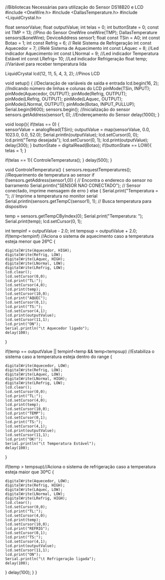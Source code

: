//Bibliotecas Necessárias para utilização do Sensor DS18B20 e LCD
#include <OneWire.h>
#include <DallasTemperature.h>
#include <LiquidCrystal.h>

float sensorValue;
float  outputValue;
int telas = 0;
int buttonState = 0;
const int TMP = 13; //Pino do Sensor
OneWire oneWire(TMP);
DallasTemperature sensors(&oneWire);
DeviceAddress sensor1;
float const TSin = A0;
int const Botao = 1;
int const Refrig = 6; // Relé Sistema de Refrigeração
int const Aquecedor = 7; //Relé Sistema de Aquecimento
int const LAquec = 8; //Led indicador Aquecimento
int const LNormal = 9; //Led indicador Temperatura Estável
int const LRefrig= 10; //Led indicador Refrigeração
float temp; //Variável para receber temperatura lida

LiquidCrystal lcd(12, 11, 5, 4, 3, 2); //Pinos LCD

void setup()
{
//Declaração de variáveis de saída e entrada
  lcd.begin(16, 2); //Indicando número de linhas e colunas do LCD
  pinMode(TSin, INPUT);
  pinMode(Aquecedor, OUTPUT);
  pinMode(Refrig, OUTPUT);
  pinMode(LRefrig, OUTPUT);
  pinMode(LAquec, OUTPUT);
  pinMode(LNormal, OUTPUT);
  pinMode(Botao, INPUT_PULLUP);
  Serial.begin(9600);
  sensors.begin(); //Inicialização do sensor
  sensors.getAddress(sensor1, 0); //Endereçamento do Sensor
  delay(1000);
}

void loop(){
  if(telas == 0) {  
  sensorValue = analogRead(TSin);
  outputValue = map(sensorValue, 0.0, 1023.0, 0.0, 52.0);
  Serial.println(outputValue);
  lcd.setCursor(0, 0);
  lcd.print("Temp desejada");
  lcd.setCursor(0, 1);
  lcd.print(outputValue);
  delay(300);
}
  buttonState = digitalRead(Botao);
  if(buttonState == LOW){
    telas = 1;
  } 
  
  if(telas == 1){
    ControleTemperatura();
  }
  delay(500);
}

void ControleTemperatura()
{
    sensors.requestTemperatures(); //Requerimento de temperatura ao sensor
    if (!sensors.getAddress(sensor1,0)) { // Encontra o endereco do sensor no barramento
    Serial.println("SENSOR NAO CONECTADO"); // Sensor conectado, imprime mensagem de erro
  } else {
    Serial.print("Temperatura = "); // Imprime a temperatura no monitor serial
    Serial.println(sensors.getTempC(sensor1), 1); // Busca temperatura para dispositivo
  
  temp = sensors.getTempCByIndex(0);
  Serial.print("Temperatura: ");
  Serial.print(temp);
  lcd.setCursor(0, 1);

  int tempinf = outputValue - 2.0;
  int tempsup = outputValue + 2.0;
  if(temp<tempinf) //Aciona o sistema de aquecimento caso a temperatura esteja menor que 26ºC
  {

    digitalWrite(Aquecedor, HIGH);
    digitalWrite(Refrig, LOW);
    digitalWrite(LAquec, HIGH);
    digitalWrite(LNormal, LOW);
    digitalWrite(LRefrig, LOW);
    lcd.clear();
    lcd.setCursor(0,0);
    lcd.print("TL:");
    lcd.setCursor(4,0);
    lcd.print(temp);
    lcd.setCursor(10,0);
    lcd.print("AQUEC");
    lcd.setCursor(0,1);
    lcd.print("TS:");
    lcd.setCursor(4,1);
    lcd.print(outputValue);
    lcd.setCursor(11,1);
    lcd.print("ON");
    Serial.println("\t Aquecedor ligado");
    delay(100);
  }

  if(temp == outputValue || tempinf<temp && temp<tempsup) //Estabiliza o sistema caso a temperatura esteja dentro do range
  {

    digitalWrite(Aquecedor, LOW);
    digitalWrite(Refrig, LOW);
    digitalWrite(LAquec, LOW);
    digitalWrite(LNormal, HIGH);
    digitalWrite(LRefrig, LOW);
    lcd.clear();
    lcd.setCursor(0,0);
    lcd.print("TL:");
    lcd.setCursor(4,0);
    lcd.print(temp);
    lcd.setCursor(10,0);
    lcd.print("TEMP");
    lcd.setCursor(0,1);
    lcd.print("TS:");
    lcd.setCursor(4,1);
    lcd.print(outputValue);
    lcd.setCursor(11,1);
    lcd.print("OK!");
    Serial.println("\t Temperatura Estável");
    delay(100);

  }

  if(temp > tempsup)//Aciona o sistema de refrigeração caso a temperatura esteja maior que 30ºC
  {

    digitalWrite(Aquecedor, LOW);
    digitalWrite(Refrig, HIGH);
    digitalWrite(LAquec, LOW);
    digitalWrite(LNormal, LOW);
    digitalWrite(LRefrig, HIGH);
    lcd.clear();
    lcd.setCursor(0,0);
    lcd.print("TL:");
    lcd.setCursor(4,0);
    lcd.print(temp);
    lcd.setCursor(10,0);
    lcd.print("REFRIG");
    lcd.setCursor(0,1);
    lcd.print("TS:");
    lcd.setCursor(4,1);
    lcd.print(outputValue);
    lcd.setCursor(11,1);
    lcd.print("ON");
    Serial.println("\t Refrigeração ligada");
    delay(100);

  }
    delay(100);
  }
}
